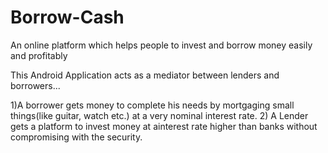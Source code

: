 # Borrow-Cash
An online platform which helps people to invest and borrow money easily and  profitably

This Android Application acts as a mediator between lenders and borrowers...

1)A borrower gets money to complete his needs by mortgaging small things(like guitar, watch etc.) at a very nominal interest rate.
2) A Lender gets a platform to invest money at ainterest rate higher than banks without compromising with the security.
